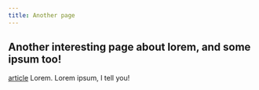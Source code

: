 ```yaml
---
title: Another page
---
```

## Another interesting page about lorem, and some ipsum too!

[article](mdi:48:mid:drop) Lorem. Lorem ipsum, I tell you!
